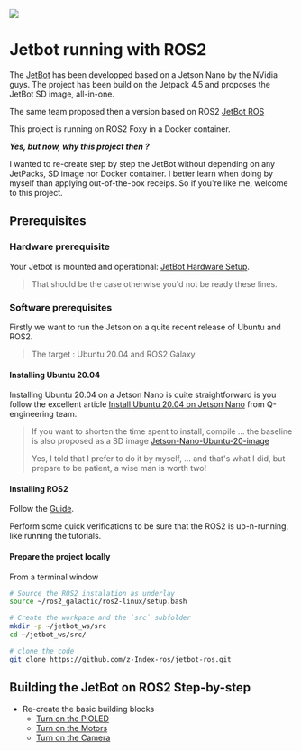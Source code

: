 ![](https://jetbot.org/master/images/jetbot_800x630.png)

# Jetbot running with ROS2

The [JetBot](https://jetbot.org/) has been developped based on a Jetson Nano by the NVidia guys. The project has been build on the Jetpack 4.5 and proposes the JetBot SD image, all-in-one.

The same team proposed then a version based on ROS2 [JetBot ROS](https://github.com/dusty-nv/jetbot_ros)

This project is running on ROS2 Foxy in a Docker container.

___Yes, but now, why this project then ?___

I wanted to re-create step by step the JetBot without depending on any JetPacks, SD image nor Docker container. 
I better learn when doing by myself than applying out-of-the-box receips.
So if you're like me, welcome to this project.


## Prerequisites

### Hardware prerequisite

Your Jetbot is mounted and operational: [JetBot Hardware Setup](https://jetbot.org/master/hardware_setup.html). 

> That should be the case otherwise you'd not be ready these lines.

### Software prerequisites
Firstly we want to run the Jetson on a quite recent release of Ubuntu and ROS2.

>The target : Ubuntu 20.04 and ROS2 Galaxy 

#### Installing Ubuntu 20.04

Installing Ubuntu 20.04 on a Jetson Nano is quite straightforward is you follow the excellent article [Install Ubuntu 20.04 on Jetson Nano](https://qengineering.eu/install-ubuntu-20.04-on-jetson-nano.html) from Q-engineering team.

> If you want to shorten the time spent to install, compile ... the baseline is also proposed as a SD image [Jetson-Nano-Ubuntu-20-image](https://github.com/Qengineering/Jetson-Nano-Ubuntu-20-image)
>
> Yes, I told that I prefer to do it by myself, ... and that's what I did, but prepare to be patient, a wise man is worth two!

#### Installing ROS2

Follow the [Guide](https://docs.ros.org/en/galactic/Installation/Ubuntu-Install-Binary.html).

Perform some quick verifications to be sure that the ROS2 is up-n-running, like running the tutorials.

#### Prepare the project locally

From a terminal window
``` bash
# Source the ROS2 instalation as underlay
source ~/ros2_galactic/ros2-linux/setup.bash

# Create the workpace and the `src` subfolder
mkdir -p ~/jetbot_ws/src
cd ~/jetbot_ws/src/

# clone the code
git clone https://github.com/z-Index-ros/jetbot-ros.git

```

## Building the JetBot on ROS2 Step-by-step

* Re-create the basic building blocks
    * [Turn on the PiOLED](./doc/PiOLED.md)
    * [Turn on the Motors](./doc/motors.md)
    * [Turn on the Camera](./doc/camera.md)


